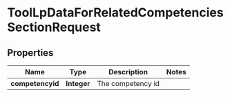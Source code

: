 

# ToolLpDataForRelatedCompetenciesSectionRequest


## Properties

| Name | Type | Description | Notes |
|------------ | ------------- | ------------- | -------------|
|**competencyid** | **Integer** | The competency id |  |



